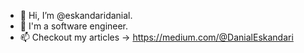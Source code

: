 - 👋 Hi, I’m @eskandaridanial.
- 🌱 I'm a software engineer.
- 📫 Checkout my articles -> https://medium.com/@DanialEskandari
